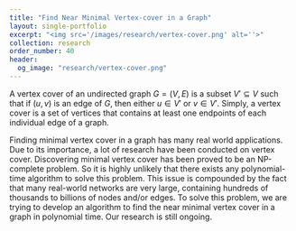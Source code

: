 ```yaml
---
title: "Find Near Minimal Vertex-cover in a Graph"
layout: single-portfolio
excerpt: "<img src='/images/research/vertex-cover.png' alt=''>"
collection: research
order_number: 40
header: 
  og_image: "research/vertex-cover.png"
---
```


A vertex cover of an undirected graph $G = (V, E)$ is a subset $V' \subseteq V$ such that if $(u, v)$ is an edge of $G$, then either $u \in V'$ or $v \in V'$. Simply, a vertex cover is a set of vertices that contains at least one endpoints of each individual edge of a graph.

Finding minimal vertex cover in a graph has many real world applications. Due to its importance, a lot of research have been conducted on vertex cover. Discovering minimal vertex cover has been proved to be an NP-complete problem. So it is highly unlikely that there exists any polynomial-time algorithm to solve this problem. This issue is compounded by the fact that many real-world networks are very large, containing hundreds of thousands to billions of nodes and/or edges. To solve this problem, we are trying to develop an algorithm to find the near minimal vertex cover in a graph in polynomial time. Our research is still ongoing.
